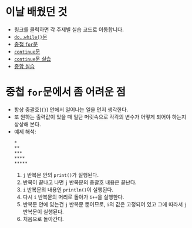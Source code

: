 ﻿# 이날 배웠던 것

- 링크를 클릭하면 각 주제별 실습 코드로 이동합니다.
- [`do`...`while()`문](/221011-_JAVA_AND_ETC/221025/javastudy56/javastudy/src/javastudy/Java25.java)
- [중첩 `for`문](/221011-_JAVA_AND_ETC/221025/javastudy56/javastudy/src/javastudy/Java26.java)
- [`continue`문](/221011-_JAVA_AND_ETC/221025/javastudy56/javastudy/src/javastudy/Java27.java)
- [`continue`문 실습](/221011-_JAVA_AND_ETC/221025/javastudy56/javastudy/src/javastudy/Java28.java)
- [종합 실습](/221011-_JAVA_AND_ETC/221025/javastudy56/javastudy/src/javastudy/Java29.java)

# 중첩 `for`문에서 좀 어려운 점

- 항상 중괄호(`{}`) 안에서 일어나는 일을 먼저 생각한다.
- 또 원하는 출력값이 있을 때 일단 머릿속으로 각각의 변수가 어떻게 되어야 하는지 상상해 본다.
- 예제 해석:
    ```
    *
    **
    ***
    ****
    *****
    ```
    1. `j` 반복문 안의 `print()`가 실행된다.
    2. 반복이 끝나고 나면 `j` 반복문의 중괄호 내용은 끝난다.
    3. `i` 반복문의 내용인 `println()`이 실행된다.
    4. 다시 `i` 반복문의 머리로 돌아가 `i++`을 실행한다.
    5. 반복문 안에 있는건 `j` 반복문 뿐이므로, `i`의 값은 고정되어 있고 그에 따라서 `j` 반복문이 실행된다.
    6. 처음으로 돌아간다.